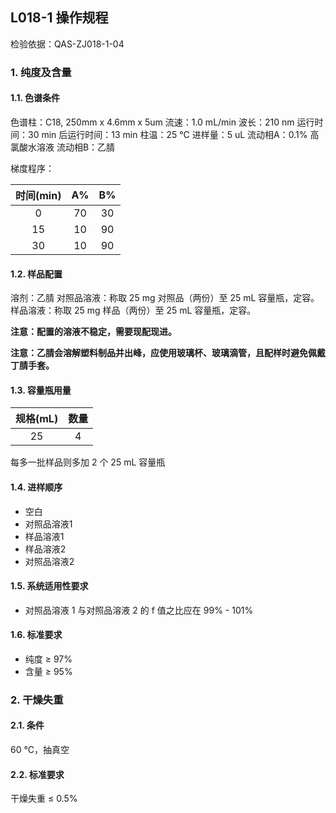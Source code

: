 ## L018-1 操作规程

检验依据：QAS-ZJ018-1-04

### 1. 纯度及含量

#### 1.1. 色谱条件

色谱柱：C18, 250mm x 4.6mm x 5um
流速：1.0 mL/min
波长：210 nm
运行时间：30 min
后运行时间：13 min
柱温：25 °C
进样量：5 uL
流动相A：0.1% 高氯酸水溶液
流动相B：乙腈

梯度程序：

| 时间(min) |  A%   |  B%   |
| :-------: | :---: | :---: |
|     0     |  70   |  30   |
|    15     |  10   |  90   |
|    30     |  10   |  90   |

#### 1.2. 样品配置

溶剂：乙腈
对照品溶液：称取 25 mg 对照品（两份）至 25 mL 容量瓶，定容。
样品溶液：称取 25 mg 样品（两份）至 25 mL 容量瓶，定容。

**注意：配置的溶液不稳定，需要现配现进。**

**注意：乙腈会溶解塑料制品并出峰，应使用玻璃杯、玻璃滴管，且配样时避免佩戴丁腈手套。**

#### 1.3. 容量瓶用量

| 规格(mL) | 数量  |
| :------: | :---: |
|    25    |   4   |

每多一批样品则多加 2 个 25 mL 容量瓶

#### 1.4. 进样顺序

+ 空白
+ 对照品溶液1
+ 样品溶液1
+ 样品溶液2
+ 对照品溶液2

#### 1.5. 系统适用性要求

+ 对照品溶液 1 与对照品溶液 2 的 f 值之比应在 99% - 101%

#### 1.6. 标准要求

+ 纯度 &ge; 97%
+ 含量 &ge; 95%

### 2. 干燥失重

#### 2.1. 条件

60 °C，抽真空

#### 2.2. 标准要求

干燥失重 &le; 0.5%
